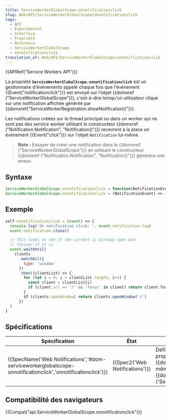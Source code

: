 ```yaml
---
title: ServiceWorkerGlobalScope.onnotificationclick
slug: Web/API/ServiceWorkerGlobalScope/onnotificationclick
tags:
  - API
  - Experimental
  - Interface
  - Propriété
  - Reference
  - ServiceWorkerGlobalScope
  - onnotificationclick
translation_of: Web/API/ServiceWorkerGlobalScope/onnotificationclick
---
```

{{APIRef("Service Workers API")}}

La propriété **`ServiceWorkerGlobalScope.onnotificationclick`** est un gestionnaire d'événements appelé chaque fois que l'événement {{Event("notificationclick")}} est envoyé sur l'objet {{domxref ("ServiceWorkerGlobalScope")}}, c'est-à-dire lorsqu'un utilisateur clique sur une notification affichée générée par {{domxref("ServiceWorkerRegistration.showNotification()")}}.

Les notifications créées sur le thread principal ou dans un worker qui ne sont pas des service worker utilisant le constructeur {{domxref ("Notification.Notification", "Notification()")}} recevront à la place un événement {{Event("click")}} sur l'objet `Notification` lui-même.

> **Note :** Essayer de créer une notification dans le {{domxref ("ServiceWorkerGlobalScope")}} en utilisant le constructeur {{domxref ("Notification.Notification", "Notification()")}} générera une erreur.

## Syntaxe

```js
ServiceWorkerGlobalScope.onnotificationclick = function(NotificationEvent) { ... }
ServiceWorkerGlobalScope.onnotificationclick = (NotificationEvent) => { ... }
```

## Exemple

```js
self.onnotificationclick = (event) => {
  console.log('On notification click: ', event.notification.tag)
  event.notification.close()

  // This looks to see if the current is already open and
  // focuses if it is
  event.waitUntil(
    clients
      .matchAll({
        type: 'window'
      })
      .then((clientList) => {
        for (let i = 0; i < clientList.length; i++) {
          const client = clientList[i]
          if (client.url == '/' && 'focus' in client) return client.focus()
        }
        if (clients.openWindow) return clients.openWindow('/')
      })
  )
}
```

## Spécifications

| Spécification                                                                                                                                    | État                                     | Commentaire                                                                                                                                                                            |
| ------------------------------------------------------------------------------------------------------------------------------------------------ | ---------------------------------------- | -------------------------------------------------------------------------------------------------------------------------------------------------------------------------------------- |
| {{SpecName('Web Notifications','#dom-serviceworkerglobalscope-onnotificationclick','onnotificationclick')}} | {{Spec2('Web Notifications')}} | Définition initiale. Cette propriété est spécifiée dans {{domxref ('Notifications_API')}} même si elle fait partie de {{domxref ('ServiceWorkerGlobalScope')}}. |

## Compatibilité des navigateurs

{{Compat("api.ServiceWorkerGlobalScope.onnotificationclick")}}
